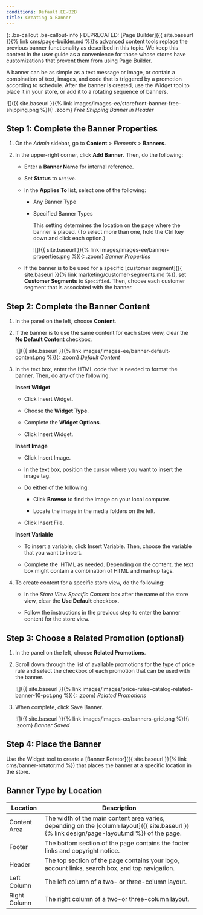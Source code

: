 ```yaml
---
conditions: Default.EE-B2B
title: Creating a Banner
---
```


{: .bs-callout .bs-callout-info }
DEPRECATED: [Page Builder]({{ site.baseurl }}{% link cms/page-builder.md %})’s advanced content tools replace the previous banner functionality as described in this topic. We keep this content in the user guide as a convenience for those whose stores have customizations that prevent them from using Page Builder.

A banner can be as simple as a text message or image, or contain a combination of text, images, and code that is triggered by a promotion according to schedule. After the banner is created, use the Widget tool to place it in your store, or add it to a rotating sequence of banners.

![]({{ site.baseurl }}{% link images/images-ee/storefront-banner-free-shipping.png %}){: .zoom}
_Free Shipping Banner in Header_

## Step 1: Complete the Banner Properties

1. On the _Admin_ sidebar, go to **Content** > _Elements_ > **Banners**.

1. In the upper-right corner, click **Add Banner**. Then, do the following:

    - Enter a **Banner Name** for internal reference.

    - Set **Status** to `Active`.

    - In the **Applies To** list, select one of the following:

      - Any Banner Type
  
      - Specified Banner Types

         This setting determines the location on the page where the banner is placed. (To select more than one, hold the Ctrl key down and click each option.)

         ![]({{ site.baseurl }}{% link images/images-ee/banner-properties.png %}){: .zoom}
         _Banner Properties_

    - If the banner is to be used for a specific [customer segment]({{ site.baseurl }}{% link marketing/customer-segments.md %}), set **Customer Segments** to `Specified`. Then, choose each customer segment that is associated with the banner.

## Step 2: Complete the Banner Content

1. In the panel on the left, choose **Content**.

1. If the banner is to use the same content for each store view, clear the **No Default Content** checkbox.

    ![]({{ site.baseurl }}{% link images/images-ee/banner-default-content.png %}){: .zoom}
    _Default Content_

1. In the text box, enter the HTML code that is needed to format the banner. Then, do any of the following:

    **Insert Widget**

    - Click <span class="btn">Insert Widget</span>.

    - Choose the **Widget Type**.

    - Complete the **Widget Options**.

    - Click <span class="btn">Insert Widget</span>.

    **Insert Image**

    - Click <span class="btn">Insert Image</span>.

    - In the text box, position the cursor where you want to insert the image tag.

    - Do either of the following:

        - Click **Browse** to find the image on your local computer.

        - Locate the image in the media folders on the left.

    - Click <span class="btn">Insert File</span>.

    **Insert Variable**

    - To insert a variable, click <span class="btn">Insert Variable</span>. Then, choose the variable that you want to insert.

    - Complete the  HTML as needed. Depending on the content, the text box might contain a combination of HTML and markup tags.

1. To create content for a specific store view, do the following:

    - In the _Store View Specific Content_ box after the name of the store view, clear the **Use Default** checkbox.

    - Follow the instructions in the previous step to enter the banner content for the store view.

## Step 3: Choose a Related Promotion **(optional)**

1. In the panel on the left, choose **Related Promotions**.

1. Scroll down through the list of available promotions for the type of price rule and select the checkbox of each promotion that can be used with the banner.

    ![]({{ site.baseurl }}{% link images/images/price-rules-catalog-related-banner-10-pct.png %}){: .zoom}
    _Related Promotions_

1. When complete, click <span class="btn">Save Banner</span>.

    ![]({{ site.baseurl }}{% link images/images-ee/banners-grid.png %}){: .zoom}
    _Banner Saved_

## Step 4: Place the Banner

Use the Widget tool to create a [Banner Rotator]({{ site.baseurl }}{% link cms/banner-rotator.md %}) that places the banner at a specific location in the store.

## Banner Type by Location

|Location|Description|
|--- |--- |
|Content Area|The width of the main content area varies, depending on the [column layout]({{ site.baseurl }}{% link design/page-layout.md %}) of the page.|
|Footer|The bottom section of the page contains the footer links and copyright notice.|
|Header|The top section of the page contains your logo, account links, search box, and top navigation.|
|Left Column|The left column of a two- or three-column layout.|
|Right Column|The right column of a two-or three-column layout.|
